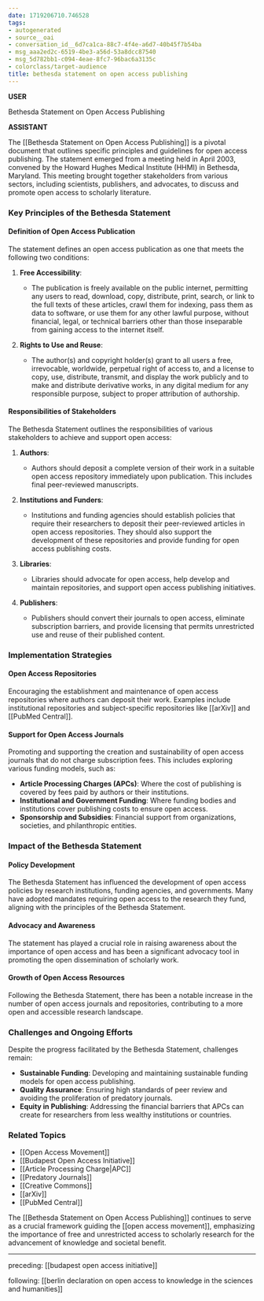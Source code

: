 ```yaml
---
date: 1719206710.746528
tags:
- autogenerated
- source__oai
- conversation_id__6d7ca1ca-88c7-4f4e-a6d7-40b45f7b54ba
- msg_aaa2ed2c-6519-4be3-a56d-53a8dcc87540
- msg_5d782bb1-c094-4eae-8fc7-96bac6a3135c
- colorclass/target-audience
title: bethesda statement on open access publishing
---
```


**USER**

Bethesda Statement on Open Access Publishing


**ASSISTANT**

The [[Bethesda Statement on Open Access Publishing]] is a pivotal document that outlines specific principles and guidelines for open access publishing. The statement emerged from a meeting held in April 2003, convened by the Howard Hughes Medical Institute (HHMI) in Bethesda, Maryland. This meeting brought together stakeholders from various sectors, including scientists, publishers, and advocates, to discuss and promote open access to scholarly literature.

### Key Principles of the Bethesda Statement

#### Definition of Open Access Publication
The statement defines an open access publication as one that meets the following two conditions:

1. **Free Accessibility**:
   - The publication is freely available on the public internet, permitting any users to read, download, copy, distribute, print, search, or link to the full texts of these articles, crawl them for indexing, pass them as data to software, or use them for any other lawful purpose, without financial, legal, or technical barriers other than those inseparable from gaining access to the internet itself.

2. **Rights to Use and Reuse**:
   - The author(s) and copyright holder(s) grant to all users a free, irrevocable, worldwide, perpetual right of access to, and a license to copy, use, distribute, transmit, and display the work publicly and to make and distribute derivative works, in any digital medium for any responsible purpose, subject to proper attribution of authorship.

#### Responsibilities of Stakeholders

The Bethesda Statement outlines the responsibilities of various stakeholders to achieve and support open access:

1. **Authors**:
   - Authors should deposit a complete version of their work in a suitable open access repository immediately upon publication. This includes final peer-reviewed manuscripts.

2. **Institutions and Funders**:
   - Institutions and funding agencies should establish policies that require their researchers to deposit their peer-reviewed articles in open access repositories. They should also support the development of these repositories and provide funding for open access publishing costs.

3. **Libraries**:
   - Libraries should advocate for open access, help develop and maintain repositories, and support open access publishing initiatives.

4. **Publishers**:
   - Publishers should convert their journals to open access, eliminate subscription barriers, and provide licensing that permits unrestricted use and reuse of their published content.

### Implementation Strategies

#### Open Access Repositories
Encouraging the establishment and maintenance of open access repositories where authors can deposit their work. Examples include institutional repositories and subject-specific repositories like [[arXiv]] and [[PubMed Central]].

#### Support for Open Access Journals
Promoting and supporting the creation and sustainability of open access journals that do not charge subscription fees. This includes exploring various funding models, such as:

- **Article Processing Charges (APCs)**: Where the cost of publishing is covered by fees paid by authors or their institutions.
- **Institutional and Government Funding**: Where funding bodies and institutions cover publishing costs to ensure open access.
- **Sponsorship and Subsidies**: Financial support from organizations, societies, and philanthropic entities.

### Impact of the Bethesda Statement

#### Policy Development
The Bethesda Statement has influenced the development of open access policies by research institutions, funding agencies, and governments. Many have adopted mandates requiring open access to the research they fund, aligning with the principles of the Bethesda Statement.

#### Advocacy and Awareness
The statement has played a crucial role in raising awareness about the importance of open access and has been a significant advocacy tool in promoting the open dissemination of scholarly work.

#### Growth of Open Access Resources
Following the Bethesda Statement, there has been a notable increase in the number of open access journals and repositories, contributing to a more open and accessible research landscape.

### Challenges and Ongoing Efforts
Despite the progress facilitated by the Bethesda Statement, challenges remain:

- **Sustainable Funding**: Developing and maintaining sustainable funding models for open access publishing.
- **Quality Assurance**: Ensuring high standards of peer review and avoiding the proliferation of predatory journals.
- **Equity in Publishing**: Addressing the financial barriers that APCs can create for researchers from less wealthy institutions or countries.

### Related Topics
- [[Open Access Movement]]
- [[Budapest Open Access Initiative]]
- [[Article Processing Charge|APC]]
- [[Predatory Journals]]
- [[Creative Commons]]
- [[arXiv]]
- [[PubMed Central]]

The [[Bethesda Statement on Open Access Publishing]] continues to serve as a crucial framework guiding the [[open access movement]], emphasizing the importance of free and unrestricted access to scholarly research for the advancement of knowledge and societal benefit.


---

preceding: [[budapest open access initiative]]  


following: [[berlin declaration on open access to knowledge in the sciences and humanities]]